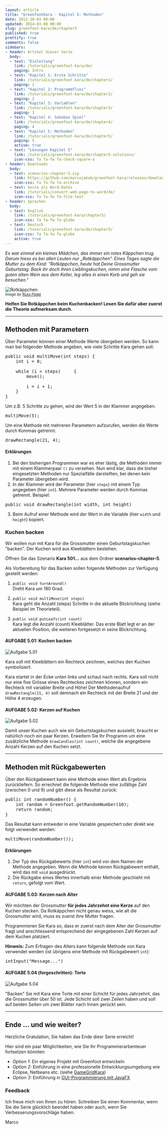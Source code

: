 ```yaml
---
layout: article
title: "GreenfootKara - Kapitel 5: Methoden"
date: 2012-10-03 00:00
updated: 2014-03-08 00:00
slug: greenfoot-kara/de/chapter5
published: true
prettify: true
comments: false
sidebars:
- header: Artikel dieser Serie
  body:
  - text: "Einleitung"
    link: /tutorials/greenfoot-kara/de/
    paging: Intro
  - text: "Kapitel 1: Erste Schritte"
    link: /tutorials/greenfoot-kara/de/chapter1/
    paging: 1
  - text: "Kapitel 2: Programmfluss"
    link: /tutorials/greenfoot-kara/de/chapter2/
    paging: 2
  - text: "Kapitel 3: Variablen"
    link: /tutorials/greenfoot-kara/de/chapter3/
    paging: 3
  - text: "Kapitel 4: Sokoban Spiel"
    link: /tutorials/greenfoot-kara/de/chapter4/
    paging: 4
  - text: "Kapitel 5: Methoden"
    link: /tutorials/greenfoot-kara/de/chapter5/
    paging: 5
    active: true
  - text: "Lösungen Kapitel 5"
    link: /tutorials/greenfoot-kara/de/chapter5-solutions/
    icon-css: fa fa-fw fa-check-square-o
- header: Downloads
  body:
  - text: scenarios-chapter-5.zip
    link: https://github.com/marcojakob/greenfoot-kara/releases/download/2.1.0/scenarios-chapter-5.zip
    icon-css: fa fa-fw fa-archive
  - text: Seite als Word-Datei
    link: /tutorials/convert-web-page-to-word/de/
    icon-css: fa fa-fw fa-file-text
- header: Sprachen
  body:
  - text: English
    link: /tutorials/greenfoot-kara/chapter5/
    icon-css: fa fa-fw fa-globe
  - text: Deutsch
    link: /tutorials/greenfoot-kara/de/chapter5/
    icon-css: fa fa-fw fa-globe
    active: true
---
```


*Es war einmal ein kleines Mädchen, das immer ein rotes Käppchen trug. Darum hiess es bei allen Leuten nur „Rotkäppchen“. Eines Tages sagte die Mutter zu dem Kind: "Rotkäppchen, heute hat Deine Grossmutter Geburtstag. Back ihr doch ihren Lieblingskuchen, nimm eine Flasche vom guten alten Wein aus dem Keller, leg alles in einen Korb und geh sie besuchen."*

![Rotkäppchen](/assets/tutorials/greenfoot-kara/chapter5/red-riding-hood.jpg)   
<small>*Image by [Russ Fagle](http://www.cafepress.com/redridinghood)*</small>

**Helfen Sie Rotkäppchen beim Kuchenbacken! Lesen Sie dafür aber zuerst die Theorie aufmerksam durch.**


***

## Methoden mit Parametern

Über Parameter können einer Methode Werte übergeben werden. So kann man bei folgender Methode angeben, wie viele Schritte Kara gehen soll:

<pre class="prettyprint lang-java">
public void multiMove(int steps) {
    int i = 0;
    
    while (i &lt; steps)     {
        move();
    
        i = i + 1;
    }
}
</pre>

Um z.B. 5 Schritte zu gehen, wird der Wert 5 in der Klammer angegeben:

<pre class="prettyprint lang-java">
multiMove(5);
</pre>

Um eine Methode mit mehreren Parametern aufzurufen, werden die Werte durch Kommas getrennt.

<pre class="prettyprint lang-java">
drawRectangle(21, 4);
</pre>


#### Erklärungen

1. Bei den bisherigen Programmen war es eher lästig, die Methoden immer mit einem Klammerpaar `()` zu versehen. Nun wird klar, dass die bisher eingesetzten Methoden nur Spezialfälle darstellten, bei denen kein Parameter übergeben wird.
2. In der Klammer wird der Parameter (hier `steps`) mit einem Typ angegeben (hier `int`). Mehrere Parameter werden durch Kommas getrennt. Beispiel:    
<pre class="prettyprint lang-java">
public void drawRectangle(int width, int height)
</pre>
3. Beim Aufruf einer Methode wird der Wert in die Variable (hier `width` und `height`) kopiert.


### Kuchen backen

Wir wollen nun mit Kara für die Grossmutter einen Geburtstagskuchen "backen". Der Kuchen wird aus Kleeblättern bestehen.

Öffnen Sie das Szenario **Kara 501...** aus dem Ordner **scenarios-chapter-5**.

Als Vorbereitung für das Backen sollen folgende Methoden zur Verfügung gestellt werden:

1. `public void turnAround()`   
Dreht Kara um 180 Grad.

2. `public void multiMove(int steps)`   
Kara geht die Anzahl (steps) Schritte in die aktuelle Blickrichtung (siehe Beispiel im Theorieteil).

3. `public void putLeafs(int count)`   
Kara legt die Anzahl (count) Kleeblätter. Das erste Blatt legt er an der aktuellen Position, die weiteren fortgesetzt in seine Blickrichtung.


#### <i class="fa fa-rocket"></i> AUFGABE 5.01: Kuchen backen

![Aufgabe 5.01](/assets/tutorials/greenfoot-kara/chapter5/task01.png) 

Kara soll mit Kleeblättern ein Rechteck zeichnen, welches den Kuchen symbolisiert. 

Kara startet in der Ecke unten links und schaut nach rechts. Kara soll nicht nur eine fixe Grösse eines Rechteckes zeichnen können, sondern ein Rechteck mit variabler Breite und Höhe! Der Methodenaufruf `drawRectangle(21, 4)` soll demnach ein Rechteck mit der Breite 21 und der Höhe 4 erzeugen.


#### <i class="fa fa-rocket"></i> AUFGABE 5.02: Kerzen auf Kuchen

![Aufgabe 5.02](/assets/tutorials/greenfoot-kara/chapter5/task02.png) 

Damit unser Kuchen auch wie ein Geburtstagskuchen aussieht, braucht er natürlich noch ein paar Kerzen. Erweitern Sie Ihr Programm um eine zusätzliche Methode `drawCandles(int count)`, welche die angegebene Anzahl Kerzen auf den Kuchen setzt. 


***

## Methoden mit Rückgabewerten

Über den Rückgabewert kann eine Methode einen Wert als Ergebnis zurückliefern. So errechnet die folgende Methode eine zufällige Zahl (zwischen 0 und 9) und gibt diese als Resultat zurück:

<pre class="prettyprint lang-java">
public int randomNumber() {
    int random = Greenfoot.getRandomNumber(10);
    return random;
}
</pre>


Das Resultat kann entweder in eine Variable gespeichert oder direkt wie folgt verwendet werden:

<pre class="prettyprint lang-java">
multiMove(randomNumber());
</pre>


#### Erklärungen

1. Der Typ des Rückgabewerts (hier `int`) wird vor dem Namen der Methode angegeben. Wenn die Methode keinen Rückgabewert enthält, wird das mit `void` ausgedrückt.
2. Die Rückgabe eines Wertes innerhalb einer Methode geschieht mit `return`, gefolgt vom Wert. 


#### <i class="fa fa-rocket"></i> AUFGABE 5.03: Kerzen nach Alter

Wir möchten der Grossmutter **für jedes Jahrzehnt eine Kerze** auf den Kuchen stecken. Da Rotkäppchen nicht genau weiss, wie alt die Grossmutter wird, muss es zuerst ihre Mutter fragen.

Programmieren Sie Kara so, dass er zuerst nach dem Alter der Grossmutter fragt und anschliessend entsprechend der eingegebenen Zahl Kerzen auf dem Kuchen platziert.

**Hinweis:** Zum Erfragen des Alters kann folgende Methode von Kara verwendet werden (ist übrigens eine Methode mit Rückgabewert `int`):

<pre class="prettyprint lang-java">
intInput("Message...")
</pre>


#### <i class="fa fa-rocket"></i> AUFGABE 5.04 (forgeschritten): Torte

![Aufgabe 5.04](/assets/tutorials/greenfoot-kara/chapter5/task04.png) 

"Backen" Sie mit Kara eine Torte mit einer Schicht für jedes Jahrzehnt, das die Grossmutter über 50 ist. Jede Schicht soll zwei Zeilen haben und soll auf beiden Seiten um zwei Blätter nach Innen gerückt sein. 


***

## Ende ... und wie weiter?

Herzliche Gratulation, Sie haben das Ende diesr Serie erreicht!

Hier sind ein paar Möglichkeiten, wie Sie Ihr Programmierarbenteuer fortsetzen könnten:

* *Option 1:* Ein eigenes Projekt mit Greenfoot entwickeln
* *Option 2:* Einführung in eine professionelle Entwicklungsumgebung wie Eclipse, Netbeans etc. (siehe [GameGridKara](/tutorials/gamegrid-kara/de/))
* *Option 3:* Einführung in [GUI-Programmierung mit JavaFX](/java/javafx-2-tutorial-intro/)


### Feedback

Ich freue mich von Ihnen zu hören. Schreiben Sie einen Kommentar, wenn Sie die Serie glücklich beendet haben oder auch, wenn Sie Verbesserungsvorschläge haben. <a href="#disqus_thread"><i class="fa fa-comment-o"></i></a>

<i class="fa fa-beer"></i> Marco





